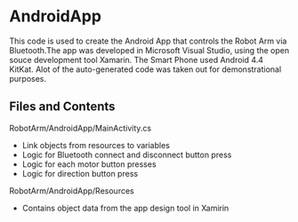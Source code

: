 # AndroidApp

This code is used to create the Android App that controls the Robot Arm via Bluetooth.The app was developed in Microsoft Visual Studio, using the open souce development tool Xamarin. The Smart Phone used Android 4.4 KitKat. Alot of the auto-generated code was taken out for demonstrational purposes. 

## Files and Contents 

RobotArm/AndroidApp/MainActivity.cs 
  - Link objects from resources to variables
  - Logic for Bluetooth connect and disconnect button press 
  - Logic for each motor button presses
  - Logic for direction button press

RobotArm/AndroidApp/Resources
  - Contains object data from the app design tool in Xamirin 
